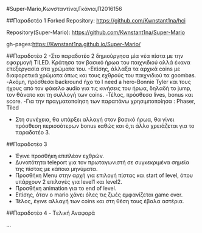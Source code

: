 #Super-Mario,Κωνσταντίνα,Γκάνια,Π2016156

##Παραδοτέο 1 Forked Repository: https://github.com/Kwnstant1na/hci

Repository(Super-Mario): https://github.com/Kwnstant1na/Super-Mario

gh-pages:https://Kwnstant1na.github.io/Super-Mario/

##Παραδοτέο 2
-Στο παραδοτέο 2 δημιούργησα μία νέα πίστα με την εφαρμογή TILED. Κράτησα τον βασικό ήρωα 
του παιχνιδιού αλλά έκανα επεξεργασία στα χρώματα του.
-Επίσης, άλλαξα τα αρχικά coins με διαφορετικά χρώματα όπως και τους εχθρούς του παιχνιδιού 
τα goombas.
-Ακόμη, πρόσθεσα backround ήχο το I need a hero-Bonnie Tyler και τους ήχους από τον φάκελο
audio για τις κινήσεις του ήρωα, δηλαδή το jump, τον θάνατο και τη συλλογή των coins.
-Τέλος, πρόσθεσα lives, bonus και score.
-Για την πραγματοποίηση των παραπάνω χρησιμποποίησα : Phaser, Tiled

* Στη συνέχεια, θα υπάρξει αλλαγή στον βασικό ήρωα, θα γίνει πρόσθεση περισσότερων bonus 
καθώς και ό,τι άλλο χρειάζεται για το παραδοτέο 3. 


##Παραδοτέο 3
- Έγινε προσθήκη επιπλέον εχθρών.
- Δυνατότητα teleport για τον πρωταγωνιστή σε συγκεκριμένα σημεία της πίστας με κάποια μηνύματα.
- Προσθήκη Μenu στην αρχή για επιλογή πίστας και start of level, όπου υπάρχουν 
  2 επιλογές για level1 και level2.
- Προσθήκη animation για το end of level.
- Επίσης, όταν ο mario χάνει όλες τις ζωές εμφανίζεται game over.
- Τέλος, έγινε αλλαγή των coins και στη θέση τους έβαλα αστέρια. 




##Παραδοτέο 4 - Tελική Αναφορά

...
